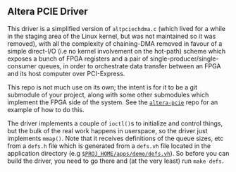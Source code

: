 ## Altera PCIE Driver
This driver is a simplified version of `altpciechdma.c` (which lived for a while in the staging area of the Linux kernel, but was not maintained so it was removed), with all the complexity of chaining-DMA removed in favour of a simple direct-I/O (i.e no kernel involvement on the hot-path) scheme which exposes a bunch of FPGA registers and a pair of single-producer/single-consumer queues, in order to orchestrate data transfer between an FPGA and its host computer over PCI-Express.

This repo is not much use on its own; the intent is for it to be a git submodule of your project, along with some other submodules which implement the FPGA side of the system. See the [`altera-pcie`](https://github.com/makestuff/altera-pcie) repo for an example of how to do this.

The driver implements a couple of `ioctl()`s to initialize and control things, but the bulk of the real work happens in userspace, so the driver just implements `mmap()`. Note that it receives definitions of the queue sizes, etc from a `defs.h` file which is generated from a `defs.vh` file located in the application directory (e.g [`$PROJ_HOME/apps/demo/defs.vh`](https://github.com/makestuff/altera-pcie/blob/master/apps/demo/defs.vh)). So before you can build the driver, you need to go there and (at the very least) run `make defs`.
